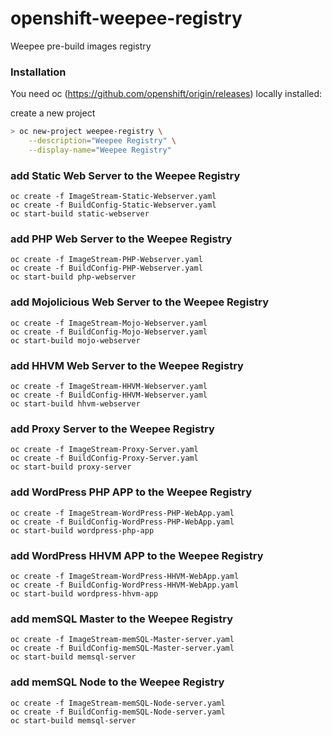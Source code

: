 # openshift-weepee-registry

Weepee pre-build images registry

### Installation

You need oc (https://github.com/openshift/origin/releases) locally installed:

create a new project

```sh
> oc new-project weepee-registry \
    --description="Weepee Registry" \
    --display-name="Weepee Registry"
```

### add Static Web Server to the Weepee Registry

```
oc create -f ImageStream-Static-Webserver.yaml
oc create -f BuildConfig-Static-Webserver.yaml
oc start-build static-webserver
```

### add PHP Web Server to the Weepee Registry

```
oc create -f ImageStream-PHP-Webserver.yaml
oc create -f BuildConfig-PHP-Webserver.yaml
oc start-build php-webserver
```
### add Mojolicious Web Server to the Weepee Registry

```
oc create -f ImageStream-Mojo-Webserver.yaml
oc create -f BuildConfig-Mojo-Webserver.yaml
oc start-build mojo-webserver
```

### add HHVM Web Server to the Weepee Registry

```
oc create -f ImageStream-HHVM-Webserver.yaml
oc create -f BuildConfig-HHVM-Webserver.yaml
oc start-build hhvm-webserver
```

### add Proxy Server to the Weepee Registry

```
oc create -f ImageStream-Proxy-Server.yaml
oc create -f BuildConfig-Proxy-Server.yaml
oc start-build proxy-server
```

### add WordPress PHP APP to the Weepee Registry

```
oc create -f ImageStream-WordPress-PHP-WebApp.yaml
oc create -f BuildConfig-WordPress-PHP-WebApp.yaml
oc start-build wordpress-php-app
```

### add WordPress HHVM APP to the Weepee Registry

```
oc create -f ImageStream-WordPress-HHVM-WebApp.yaml
oc create -f BuildConfig-WordPress-HHVM-WebApp.yaml
oc start-build wordpress-hhvm-app
```

### add memSQL Master to the Weepee Registry

```
oc create -f ImageStream-memSQL-Master-server.yaml
oc create -f BuildConfig-memSQL-Master-server.yaml
oc start-build memsql-server
```

### add memSQL Node to the Weepee Registry

```
oc create -f ImageStream-memSQL-Node-server.yaml
oc create -f BuildConfig-memSQL-Node-server.yaml
oc start-build memsql-server
```
